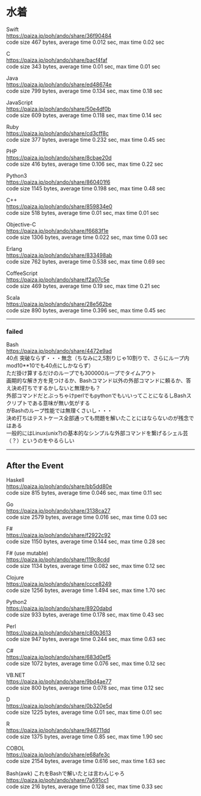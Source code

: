 水着
====
  
  
Swift  
https://paiza.jp/poh/ando/share/36f90484  
code size 467 bytes, average time 0.012 sec, max time 0.02 sec   
  
C   
https://paiza.jp/poh/ando/share/bacf4faf  
code size 343 bytes, average time 0.01 sec, max time 0.01 sec   
  
Java  
https://paiza.jp/poh/ando/share/ed48674e  
code size 799 bytes, average time 0.134 sec, max time 0.18 sec
  
JavaScript  
https://paiza.jp/poh/ando/share/50e4df0b  
code size 609 bytes, average time 0.118 sec, max time 0.14 sec  
  
Ruby  
https://paiza.jp/poh/ando/share/cd3cff8c  
code size 377 bytes, average time 0.232 sec, max time 0.45 sec
   
PHP  
https://paiza.jp/poh/ando/share/8cbae20d  
code size 416 bytes, average time 0.106 sec, max time 0.22 sec  
  
Python3  
https://paiza.jp/poh/ando/share/860401f6  
code size 1145 bytes, average time 0.198 sec, max time 0.48 sec    
  
C++  
https://paiza.jp/poh/ando/share/859834e0  
code size 518 bytes, average time 0.01 sec, max time 0.01 sec  
  
Objective-C  
https://paiza.jp/poh/ando/share/f6683f1e  
code size 1306 bytes, average time 0.022 sec, max time 0.03 sec  
  
Erlang  
https://paiza.jp/poh/ando/share/833498ab  
code size 762 bytes, average time 0.538 sec, max time 0.69 sec  
  
CoffeeScript  
https://paiza.jp/poh/ando/share/f2a07c5e  
code size 469 bytes, average time 0.19 sec, max time 0.21 sec  
  
Scala  
https://paiza.jp/poh/ando/share/28e562be  
code size 890 bytes, average time 0.396 sec, max time 0.45 sec  
  
----  
### failed

Bash  
https://paiza.jp/poh/ando/share/4472e9ad  
40点 突破ならず・・・無念（ちなみに2,5割りじゃ10割りで、さらにループ内mod10**10でも40点にしかならず）  
ただ掛け算するだけのループでも300000ループでタイムアウト  
画期的な解き方を見つけるか、Bashコマンド以外の外部コマンドに頼るか、答え決め打ちでするかしないと無理かも？  
外部コマンドだとぶっちゃけperlでもpythonでもいいってことになるしBashスクリプトである意味が無い気がする    
がBashのループ性能では無理くさいし・・・  
決め打ちはテストケース全部通っても問題を解いたことにはならないのが残念ではある  
一般的にはLinux(unix?)の基本的なシンプルな外部コマンドを繋げるシェル芸（？）というのをやるらしい
  
  
----
## After the Event
  
Haskell  
https://paiza.jp/poh/ando/share/bb5dd80e  
code size 815 bytes, average time 0.046 sec, max time 0.11 sec  
  
Go  
https://paiza.jp/poh/ando/share/3138ca27  
code size 2579 bytes, average time 0.016 sec, max time 0.03 sec  
   
F#  
https://paiza.jp/poh/ando/share/f2922c92  
code size 1150 bytes, average time 0.144 sec, max time 0.28 sec  
  
F# (use mutable)  
https://paiza.jp/poh/ando/share/119c8cdd  
code size 1134 bytes, average time 0.082 sec, max time 0.12 sec  
   
Clojure  
https://paiza.jp/poh/ando/share/ccce8249   
code size 1256 bytes, average time 1.494 sec, max time 1.70 sec  
  
Python2  
https://paiza.jp/poh/ando/share/8920dabd  
code size 933 bytes, average time 0.178 sec, max time 0.43 sec  
  
Perl  
https://paiza.jp/poh/ando/share/c80b3613  
code size 947 bytes, average time 0.244 sec, max time 0.63 sec  
  
C#  
https://paiza.jp/poh/ando/share/683d0ef5  
code size 1072 bytes, average time 0.076 sec, max time 0.12 sec  
  
VB.NET  
https://paiza.jp/poh/ando/share/9bd4ae77  
code size 800 bytes, average time 0.078 sec, max time 0.12 sec  
  
D  
https://paiza.jp/poh/ando/share/0b320e5d  
code size 1225 bytes, average time 0.01 sec, max time 0.01 sec  
  
R  
https://paiza.jp/poh/ando/share/946711dd  
code size 1375 bytes, average time 0.85 sec, max time 1.90 sec  
  
COBOL  
https://paiza.jp/poh/ando/share/e68afe3c  
code size 2154 bytes, average time 0.616 sec, max time 1.63 sec  
  
Bash(awk)  これをBashで解いたとは言わんじゃろ  
https://paiza.jp/poh/ando/share/7a591cc1  
code size 216 bytes, average time 0.128 sec, max time 0.33 sec  
